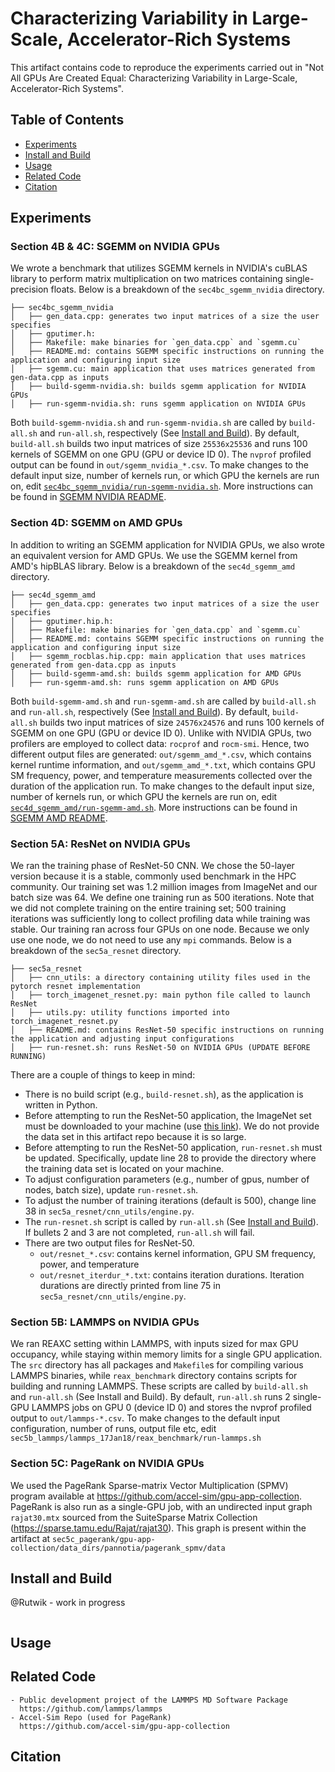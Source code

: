 # Characterizing Variability in Large-Scale, Accelerator-Rich Systems

This artifact contains code to reproduce the experiments carried out in "Not All GPUs Are Created Equal: Characterizing Variability in Large-Scale, Accelerator-Rich Systems". 

## Table of Contents

- [Experiments](#experiments)
- [Install and Build](#install-build)
- [Usage](#usage)
- [Related Code](#related)
- [Citation](#citation)

## Experiments

### Section 4B & 4C: SGEMM on NVIDIA GPUs
We wrote a benchmark that utilizes SGEMM kernels in NVIDIA's cuBLAS library to perform matrix multiplication on two matrices containing single-precision floats. Below is a breakdown of the `sec4bc_sgemm_nvidia` directory. 
```
├── sec4bc_sgemm_nvidia
│   ├── gen_data.cpp: generates two input matrices of a size the user specifies
│   ├── gputimer.h: 
│   ├── Makefile: make binaries for `gen_data.cpp` and `sgemm.cu`
│   ├── README.md: contains SGEMM specific instructions on running the application and configuring input size
│   ├── sgemm.cu: main application that uses matrices generated from gen-data.cpp as inputs
│   ├── build-sgemm-nvidia.sh: builds sgemm application for NVIDIA GPUs
│   ├── run-sgemm-nvidia.sh: runs sgemm application on NVIDIA GPUs
```

Both `build-sgemm-nvidia.sh` and `run-sgemm-nvidia.sh` are called by `build-all.sh` and `run-all.sh`, respectively (See [Install and Build](#install-and-build)). By default, `build-all.sh` builds two input matrices of size `25536x25536` and runs 100 kernels of SGEMM on one GPU (GPU or device ID 0). The `nvprof` profiled output can be found in `out/sgemm_nvidia_*.csv`. To make changes to the default input size, number of kernels run, or which GPU the kernels are run on, edit [`sec4bc_sgemm_nvidia/run-sgemm-nvidia.sh`](). More instructions can be found in [SGEMM NVIDIA README](/sec4bc_sgemm_nvidia/README.md).

### Section 4D: SGEMM on AMD GPUs
In addition to writing an SGEMM application for NVIDIA GPUs, we also wrote an equivalent version for AMD GPUs. We use the SGEMM kernel from AMD's hipBLAS library. Below is a breakdown of the `sec4d_sgemm_amd` directory.
```
├── sec4d_sgemm_amd
│   ├── gen_data.cpp: generates two input matrices of a size the user specifies
│   ├── gputimer.hip.h: 
│   ├── Makefile: make binaries for `gen_data.cpp` and `sgemm.cu`
│   ├── README.md: contains SGEMM specific instructions on running the application and configuring input size
│   ├── sgemm_rocblas.hip.cpp: main application that uses matrices generated from gen-data.cpp as inputs
│   ├── build-sgemm-amd.sh: builds sgemm application for AMD GPUs
│   ├── run-sgemm-amd.sh: runs sgemm application on AMD GPUs
```
Both `build-sgemm-amd.sh` and `run-sgemm-amd.sh` are called by `build-all.sh` and `run-all.sh`, respectively (See [Install and Build](#install-and-build)). By default, `build-all.sh` builds two input matrices of size `24576x24576` and runs 100 kernels of SGEMM on one GPU (GPU or device ID 0). Unlike with NVIDIA GPUs, two profilers are employed to collect data: `rocprof` and `rocm-smi`. Hence, two different output files are generated: `out/sgemm_amd_*.csv`, which contains kernel runtime information, and `out/sgemm_amd_*.txt`, which contains GPU SM frequency, power, and temperature measurements collected over the duration of the application run. To make changes to the default input size, number of kernels run, or which GPU the kernels are run on, edit [`sec4d_sgemm_amd/run-sgemm-amd.sh`](). More instructions can be found in [SGEMM AMD README](/sec4d_sgemm_amd/README.md). 

### Section 5A: ResNet on NVIDIA GPUs
We ran the training phase of ResNet-50 CNN. We chose the 50-layer version because it is a stable, commonly used benchmark in the HPC community. Our training set was 1.2 million images from ImageNet and our batch size was 64. We define one training run as 500 iterations. Note that we did not complete training on the entire training set; 500 training iterations was sufficiently long to collect profiling data while training was stable. Our training ran across four GPUs on one node. Because we only use one node, we do not need to use any `mpi` commands. Below is a breakdown of the `sec5a_resnet` directory. 

```
├── sec5a_resnet
│   ├── cnn_utils: a directory containing utility files used in the pytorch resnet implementation
│   ├── torch_imagenet_resnet.py: main python file called to launch ResNet
│   ├── utils.py: utility functions imported into torch_imagenet_resnet.py
│   ├── README.md: contains ResNet-50 specific instructions on running the application and adjusting input configurations
│   ├── run-resnet.sh: runs ResNet-50 on NVIDIA GPUs (UPDATE BEFORE RUNNING)
```
There are a couple of things to keep in mind: 
- There is no build script (e.g., `build-resnet.sh`), as the application is written in Python.
- Before attempting to run the ResNet-50 application, the ImageNet set must be downloaded to your machine (use [this link](https://image-net.org/download-images)). We do not provide the data set in this artifact repo because it is so large. 
- Before attempting to run the ResNet-50 application, `run-resnet.sh` must be updated. Specifically, update line 28 to provide the directory where the training data set is located on your machine. 
- To adjust configuration parameters (e.g., number of gpus, number of nodes, batch size), update `run-resnet.sh`. 
- To adjust the number of training iterations (default is 500), change line 38 in `sec5a_resnet/cnn_utils/engine.py`.
- The `run-resnet.sh` script is called by `run-all.sh` (See [Install and Build](#install-and-build)). If bullets 2 and 3 are not completed, `run-all.sh` will fail.
- There are two output files for ResNet-50.
  - `out/resnet_*.csv`: contains kernel information, GPU SM frequency, power, and temperature
  - `out/resnet_iterdur_*.txt`: contains iteration durations. Iteration durations are directly printed from line 75 in `sec5a_resnet/cnn_utils/engine.py`.

### Section 5B: LAMMPS on NVIDIA GPUs
We ran REAXC setting within LAMMPS, with inputs sized for max GPU occupancy, while staying within memory limits for a single GPU application. The `src` directory has all packages and `Makefile`s for compiling various LAMMPS binaries, while `reax_benchmark` directory contains scripts for building and running LAMMPS. These scripts are called by `build-all.sh` and `run-all.sh` (See Install and Build). By default, `run-all.sh` runs 2 single-GPU LAMMPS jobs on GPU 0 (device ID 0) and stores the nvprof profiled output to `out/lammps-*.csv`. To make changes to the default input configuration, number of runs, output file etc, edit `sec5b_lammps/lammps_17Jan18/reax_benchmark/run-lammps.sh`

### Section 5C: PageRank on NVIDIA GPUs
We used the PageRank Sparse-matrix Vector Multiplication (SPMV) program available at https://github.com/accel-sim/gpu-app-collection. PageRank is also run as a single-GPU job, with an undirected input graph `rajat30.mtx` sourced from the SuiteSparse Matrix Collection (https://sparse.tamu.edu/Rajat/rajat30). This graph is present within the artifact at `sec5c_pagerank/gpu-app-collection/data_dirs/pannotia/pagerank_spmv/data`

## Install and Build

@Rutwik - work in progress 
```
```

## Usage

## Related Code
    - Public development project of the LAMMPS MD Software Package
      https://github.com/lammps/lammps
    - Accel-Sim Repo (used for PageRank)
      https://github.com/accel-sim/gpu-app-collection

## Citation
